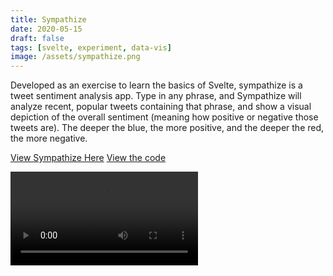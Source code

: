 ```yaml
---
title: Sympathize
date: 2020-05-15
draft: false
tags: [svelte, experiment, data-vis]
image: /assets/sympathize.png
---
```


Developed as an exercise to learn the basics of Svelte, sympathize is a tweet sentiment analysis app. Type in any phrase, and Sympathize will analyze recent, popular tweets containing that phrase, and show a visual depiction of the overall sentiment (meaning how positive or negative those tweets are). The deeper the blue, the more positive, and the deeper the red, the more negative.

[View Sympathize Here](https://cly.li/live/sympathize)
[View the code](https://github.com/claytercek/sympathize)

![video](/assets/sympathize.mp4)